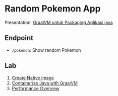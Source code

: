 # Random Pokemon App
Presentation: [GraalVM untuk Packaging Aplikasi java](https://docs.google.com/presentation/d/1UbJ4JgJ4vaQWZZTAigJuiyLX--5pO0hNtfh6b6JD-wI/edit?usp=sharing)

## Endpoint
- `/pokemon`: Show random Pokemon

## Lab
1. [Create Native Image](https://github.com/raffifu/graalvm-lab/blob/master/1.%20Create%20Native%20Image.md)
2. [Containerize Java with GraalVM](https://github.com/raffifu/graalvm-lab/blob/master/2.%20Containerize%20Java%20with%20GraalVM%20.md)
3. [Performance Overview](https://github.com/raffifu/graalvm-lab/blob/master/3.%20Performance%20Overview.md)
